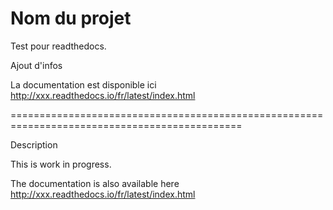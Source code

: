 # Nom du projet

Test pour readthedocs.

Ajout d'infos

La documentation est disponible ici http://xxx.readthedocs.io/fr/latest/index.html

==============================================================================================

Description

This is work in progress.

The documentation is also available here http://xxx.readthedocs.io/fr/latest/index.html


